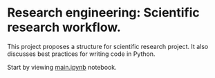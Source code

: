 # Research engineering: Scientific research workflow.

This project proposes a structure for scientific research project. It also discusses best practices for writing code in Python.

Start by viewing [main.ipynb](main.ipynb) notebook.

